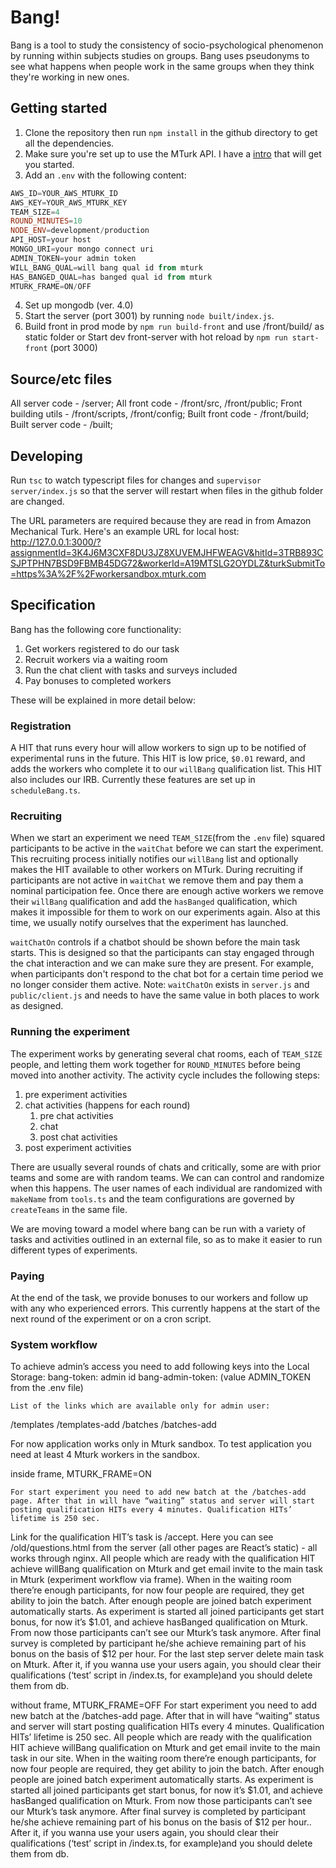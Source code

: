 # Bang!

Bang is a tool to study the consistency of socio-psychological phenomenon by running within subjects studies on groups. Bang uses pseudonyms to see what happens when people work in the same groups when they think they're working in new ones.

## Getting started

1. Clone the repository then run `npm install` in the github directory to get all the dependencies.
2. Make sure you're set up to use the MTurk API. I have a [intro](https://glitch.com/edit/#!/mturk) that will get you started.
3. Add an `.env` with the following content:

```PowerShell
AWS_ID=YOUR_AWS_MTURK_ID
AWS_KEY=YOUR_AWS_MTURK_KEY
TEAM_SIZE=4
ROUND_MINUTES=10
NODE_ENV=development/production
API_HOST=your host
MONGO_URI=your mongo connect uri
ADMIN_TOKEN=your admin token
WILL_BANG_QUAL=will bang qual id from mturk
HAS_BANGED_QUAL=has banged qual id from mturk
MTURK_FRAME=ON/OFF
```

4. Set up mongodb (ver. 4.0)
5. Start the server (port 3001) by running `node built/index.js`. 
6. Build front in prod mode by `npm run build-front` and use /front/build/ as static folder or
Start dev front-server with hot reload by `npm run start-front` (port 3000)

## Source/etc files
All server code - /server; 
All front code - /front/src, /front/public; 
Front building utils - /front/scripts, /front/config;
Built front code - /front/build;
Built server code - /built; 

## Developing

Run `tsc` to watch typescript files for changes and `supervisor server/index.js` so that the server will restart when files in the github folder are changed.

The URL parameters are required because they are read in from Amazon Mechanical Turk. Here's an example URL for local host: http://127.0.0.1:3000/?assignmentId=3K4J6M3CXF8DU3JZ8XUVEMJHFWEAGV&hitId=3TRB893CSJPTPHN7BSD9FBMB45DG72&workerId=A19MTSLG2OYDLZ&turkSubmitTo=https%3A%2F%2Fworkersandbox.mturk.com

## Specification

Bang has the following core functionality:  

1. Get workers registered to do our task
2. Recruit workers via a waiting room
3. Run the chat client with tasks and surveys included
4. Pay bonuses to completed workers

These will be explained in more detail below:

### Registration

A HIT that runs every hour will allow workers to sign up to be notified of experimental runs in the future. This HIT is low price, `$0.01` reward, and adds the workers who complete it to our `willBang` qualification list. This HIT also includes our IRB. Currently these features are set up in `scheduleBang.ts`. 

### Recruiting

When we start an experiment we need `TEAM_SIZE`(from the `.env` file) squared participants to be active in the `waitChat` before we can start the experiment. This recruiting process initially notifies our `willBang` list and optionally makes the HIT available to other workers on MTurk. During recruiting if participants are not active in `waitChat` we remove them and pay them a nominal participation fee. Once there are enough active workers we remove their `willBang` qualification and add the `hasBanged` qualification, which makes it impossible for them to work on our experiments again. Also at this time, we usually notify ourselves that the experiment has launched.

`waitChatOn` controls if a chatbot should be shown before the main task starts. This is designed so that the participants can stay engaged through the chat interaction and we can make sure they are present. For example, when participants don't respond to the chat bot for a certain time period we no longer consider them active.
Note: `waitChatOn` exists  in `server.js` and `public/client.js` and needs to have the same value in both places to work as designed.

### Running the experiment

The experiment works by generating several chat rooms, each of `TEAM_SIZE` people, and letting them work together for `ROUND_MINUTES` before being moved into another activity. The activity cycle includes the following steps: 

1. pre experiment activities
2. chat activities (happens for each round)
   1. pre chat activities
   2. chat
   3. post chat activities
3. post experiment activities

There are usually several rounds of chats and critically, some are with prior teams and some are with random teams. We can can control and randomize when this happens. The user names of each individual are randomized with `makeName` from `tools.ts` and the team configurations are governed by `createTeams` in the same file.

We are moving toward a model where bang can be run with a variety of tasks and activities outlined in an external file, so as to make it easier to run different types of experiments.

### Paying

At the end of the task, we provide bonuses to our workers and follow up with any who experienced errors. This currently happens at the start  of the next round of the experiment or on a cron script.

### System workflow
To achieve admin’s access you need to add following keys into the Local Storage:
bang-token: admin id
bang-admin-token:  (value ADMIN_TOKEN from the .env file)

	List of the links which are available only for admin user:
/templates
/templates-add
/batches
/batches-add

For now application works only in Mturk sandbox. To test application you need at least 4 Mturk workers in the sandbox. 

inside frame, MTURK_FRAME=ON

    For start experiment you need to add new batch at the /batches-add page. After that in will have “waiting” status and server will start posting qualification HITs every 4 minutes. Qualification HITs’ lifetime is 250 sec. 
Link for the qualification HIT’s task is /accept. Here you can see /old/questions.html from the server (all other pages are React’s static) - all works through nginx. 
All people which are ready with the qualification HIT achieve willBang qualification on Mturk and get email invite to the main task in Mturk (experiment workflow via frame). 
When in the waiting room there’re enough participants, for now four people are required, they get ability to join the batch. After enough people are joined batch experiment automatically starts. 
As experiment is started all joined participants get start bonus, for now it’s $1.01, and achieve hasBanged qualification on Mturk. 
From now those participants can’t see our Mturk’s task anymore. After final survey is completed by participant he/she achieve remaining part of his bonus on the basis of $12 per hour. For the last step server delete main task on Mturk.
After it, if you wanna use your users again, you should clear their qualifications (‘test’ script in /index.ts, for example)and you should delete them from db.

without frame, MTURK_FRAME=OFF
For start experiment you need to add new batch at the /batches-add page. After that in will have “waiting” status and server will start posting qualification HITs every 4 minutes. Qualification HITs’ lifetime is 250 sec. 
All people which are ready with the qualification HIT achieve willBang qualification on Mturk and get email invite to the main task in our site. 
When in the waiting room there’re enough participants, for now four people are required, they get ability to join the batch. After enough people are joined batch experiment automatically starts. 
As experiment is started all joined participants get start bonus, for now it’s $1.01, and achieve hasBanged qualification on Mturk. 
From now those participants can’t see our Mturk’s task anymore. After final survey is completed by participant he/she achieve remaining part of his bonus on the basis of $12 per hour..
After it, if you wanna use your users again, you should clear their qualifications (‘test’ script in /index.ts, for example)and you should delete them from db.